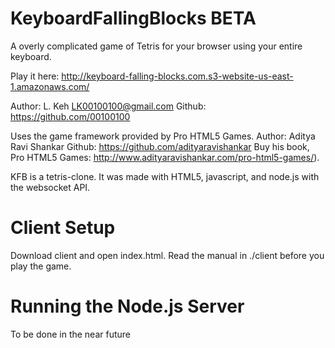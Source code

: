 # KeyboardFallingBlocks BETA
A overly complicated game of Tetris for your browser using your entire keyboard.

Play it here:
http://keyboard-falling-blocks.com.s3-website-us-east-1.amazonaws.com/

Author: L. Keh LK00100100@gmail.com
Github: https://github.com/00100100

Uses the game framework provided by Pro HTML5 Games.
Author: Aditya Ravi Shankar
Github: https://github.com/adityaravishankar
Buy his book, Pro HTML5 Games: http://www.adityaravishankar.com/pro-html5-games/).

KFB is a tetris-clone. It was made with HTML5, javascript, and node.js with the websocket API.

# Client Setup
Download client and open index.html.
Read the manual in ./client before you play the game.

# Running the Node.js Server
To be done in the near future
